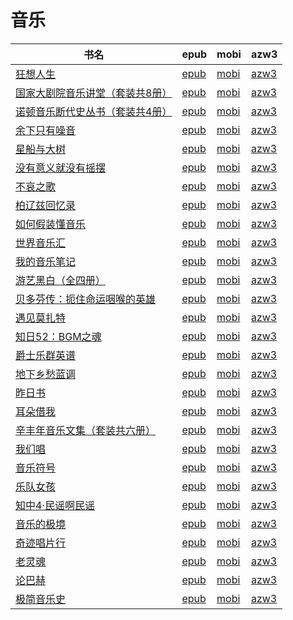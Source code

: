 # 音乐

| 书名 | epub | mobi | azw3 |
| --- | --- | --- | --- |
| [狂想人生](http://ct.dalanmei.com/f/31084289-771247025-c92378) | [epub](http://ct.dalanmei.com/f/31084289-771247025-c92378) | [mobi](http://ct.dalanmei.com/f/31084289-771231891-810d62) | [azw3](http://ct.dalanmei.com/f/31084289-771236719-d436e1) |
| [国家大剧院音乐讲堂（套装共8册）](http://ct.dalanmei.com/f/31084289-599506064-f12917) | [epub](http://ct.dalanmei.com/f/31084289-599506064-f12917) | [mobi](http://ct.dalanmei.com/f/31084289-599493666-2f54fd) | [azw3](http://ct.dalanmei.com/f/31084289-599504884-85ab77) |
| [诺顿音乐断代史丛书（套装共4册）](http://ct.dalanmei.com/f/31084289-570286693-8c60ca) | [epub](http://ct.dalanmei.com/f/31084289-570286693-8c60ca) | [mobi](http://ct.dalanmei.com/f/31084289-570170199-367e8c) | [azw3](http://ct.dalanmei.com/f/31084289-570358280-cb35fc) |
| [余下只有噪音](http://ct.dalanmei.com/f/31084289-570357647-211220) | [epub](http://ct.dalanmei.com/f/31084289-570357647-211220) | [mobi](http://ct.dalanmei.com/f/31084289-570150200-8ec192) | [azw3](http://ct.dalanmei.com/f/31084289-571405727-d9c684) |
| [星船与大树](http://ct.dalanmei.com/f/31084289-570266753-6f6f80) | [epub](http://ct.dalanmei.com/f/31084289-570266753-6f6f80) | [mobi](http://ct.dalanmei.com/f/31084289-570122791-1c8249) | [azw3](http://ct.dalanmei.com/f/31084289-571407287-09c3d8) |
| [没有意义就没有摇摆](http://ct.dalanmei.com/f/31084289-570270384-ea4c8d) | [epub](http://ct.dalanmei.com/f/31084289-570270384-ea4c8d) | [mobi](http://ct.dalanmei.com/f/31084289-570127719-652ce5) | [azw3](http://ct.dalanmei.com/f/31084289-571409903-c92d74) |
| [不哀之歌](http://ct.dalanmei.com/f/31084289-570240257-d70d21) | [epub](http://ct.dalanmei.com/f/31084289-570240257-d70d21) | [mobi](http://ct.dalanmei.com/f/31084289-569463882-aef729) | [azw3](http://ct.dalanmei.com/f/31084289-571419874-79e39f) |
| [柏辽兹回忆录](http://ct.dalanmei.com/f/31084289-572107786-ec6698) | [epub](http://ct.dalanmei.com/f/31084289-572107786-ec6698) | [mobi](http://ct.dalanmei.com/f/31084289-571726672-fe702a) | [azw3](http://ct.dalanmei.com/f/31084289-572115401-05b9cc) |
| [如何假装懂音乐](http://ct.dalanmei.com/f/31084289-572113697-b52879) | [epub](http://ct.dalanmei.com/f/31084289-572113697-b52879) | [mobi](http://ct.dalanmei.com/f/31084289-571717652-7edcaf) | [azw3](http://ct.dalanmei.com/f/31084289-572120726-1d1488) |
| [世界音乐汇](http://ct.dalanmei.com/f/31084289-572114732-a3854d) | [epub](http://ct.dalanmei.com/f/31084289-572114732-a3854d) | [mobi](http://ct.dalanmei.com/f/31084289-571711624-6797f7) | [azw3](http://ct.dalanmei.com/f/31084289-572133696-c45674) |
| [我的音乐笔记](http://ct.dalanmei.com/f/31084289-572115153-5416fd) | [epub](http://ct.dalanmei.com/f/31084289-572115153-5416fd) | [mobi](http://ct.dalanmei.com/f/31084289-571709381-251e43) | [azw3](http://ct.dalanmei.com/f/31084289-572136394-0ae38c) |
| [游艺黑白（全四册）](http://ct.dalanmei.com/f/31084289-572115892-003c86) | [epub](http://ct.dalanmei.com/f/31084289-572115892-003c86) | [mobi](http://ct.dalanmei.com/f/31084289-571698249-c50bb8) | [azw3](http://ct.dalanmei.com/f/31084289-572146543-b47449) |
| [贝多芬传：扼住命运咽喉的英雄](http://ct.dalanmei.com/f/31084289-572120081-45d0ef) | [epub](http://ct.dalanmei.com/f/31084289-572120081-45d0ef) | [mobi](http://ct.dalanmei.com/f/31084289-571651218-bccb62) | [azw3](http://ct.dalanmei.com/f/31084289-572180175-ce8e35) |
| [遇见莫扎特](http://ct.dalanmei.com/f/31084289-572120210-3d19a8) | [epub](http://ct.dalanmei.com/f/31084289-572120210-3d19a8) | [mobi](http://ct.dalanmei.com/f/31084289-571648855-379271) | [azw3](http://ct.dalanmei.com/f/31084289-572180474-e8ae42) |
| [知日52：BGM之魂](http://ct.dalanmei.com/f/31084289-572131626-dd852b) | [epub](http://ct.dalanmei.com/f/31084289-572131626-dd852b) | [mobi](http://ct.dalanmei.com/f/31084289-571622572-312714) | [azw3](http://ct.dalanmei.com/f/31084289-572192300-610897) |
| [爵士乐群英谱](http://ct.dalanmei.com/f/31084289-571800527-9f6b6d) | [epub](http://ct.dalanmei.com/f/31084289-571800527-9f6b6d) | [mobi](http://ct.dalanmei.com/f/31084289-571531976-8dabc1) | [azw3](http://ct.dalanmei.com/f/31084289-572195022-63b6f0) |
| [地下乡愁蓝调](http://ct.dalanmei.com/f/31084289-571738075-dd1e5d) | [epub](http://ct.dalanmei.com/f/31084289-571738075-dd1e5d) | [mobi](http://ct.dalanmei.com/f/31084289-571601346-f3aa48) | [azw3](http://ct.dalanmei.com/f/31084289-571917603-c90a83) |
| [昨日书](http://ct.dalanmei.com/f/31084289-571738086-2ec5b1) | [epub](http://ct.dalanmei.com/f/31084289-571738086-2ec5b1) | [mobi](http://ct.dalanmei.com/f/31084289-571601321-03bf6a) | [azw3](http://ct.dalanmei.com/f/31084289-571917612-854eb8) |
| [耳朵借我](http://ct.dalanmei.com/f/31084289-571738094-98013f) | [epub](http://ct.dalanmei.com/f/31084289-571738094-98013f) | [mobi](http://ct.dalanmei.com/f/31084289-571601280-ad606d) | [azw3](http://ct.dalanmei.com/f/31084289-571917621-b73670) |
| [辛丰年音乐文集（套装共六册）](http://ct.dalanmei.com/f/31084289-571778666-cc5e51) | [epub](http://ct.dalanmei.com/f/31084289-571778666-cc5e51) | [mobi](http://ct.dalanmei.com/f/31084289-571520029-b51075) | [azw3](http://ct.dalanmei.com/f/31084289-571925029-6349e1) |
| [我们唱](http://ct.dalanmei.com/f/31084289-571793635-5c40eb) | [epub](http://ct.dalanmei.com/f/31084289-571793635-5c40eb) | [mobi](http://ct.dalanmei.com/f/31084289-571528693-2a689f) | [azw3](http://ct.dalanmei.com/f/31084289-571987504-257616) |
| [音乐符号](http://ct.dalanmei.com/f/31084289-571801022-c719be) | [epub](http://ct.dalanmei.com/f/31084289-571801022-c719be) | [mobi](http://ct.dalanmei.com/f/31084289-571532037-585247) | [azw3](http://ct.dalanmei.com/f/31084289-571989222-470bbf) |
| [乐队女孩](http://ct.dalanmei.com/f/31084289-571807093-1b406c) | [epub](http://ct.dalanmei.com/f/31084289-571807093-1b406c) | [mobi](http://ct.dalanmei.com/f/31084289-571539023-3b4c84) | [azw3](http://ct.dalanmei.com/f/31084289-571992055-d4e2a7) |
| [知中4·民谣啊民谣](http://ct.dalanmei.com/f/31084289-571809586-a350f1) | [epub](http://ct.dalanmei.com/f/31084289-571809586-a350f1) | [mobi](http://ct.dalanmei.com/f/31084289-571541516-723bd1) | [azw3](http://ct.dalanmei.com/f/31084289-572011182-d7fdbe) |
| [音乐的极境](http://ct.dalanmei.com/f/31084289-571856186-b0d5c7) | [epub](http://ct.dalanmei.com/f/31084289-571856186-b0d5c7) | [mobi](http://ct.dalanmei.com/f/31084289-571550961-6ccd58) | [azw3](http://ct.dalanmei.com/f/31084289-572067617-365b24) |
| [奇迹唱片行](None) | [epub](None) | [mobi](None) | [azw3](None) |
| [老灵魂](http://ct.dalanmei.com/f/31084289-571918542-df9201) | [epub](http://ct.dalanmei.com/f/31084289-571918542-df9201) | [mobi](http://ct.dalanmei.com/f/31084289-571558815-0fcad9) | [azw3](http://ct.dalanmei.com/f/31084289-572075934-b391d9) |
| [论巴赫](http://ct.dalanmei.com/f/31084289-571735362-436991) | [epub](http://ct.dalanmei.com/f/31084289-571735362-436991) | [mobi](http://ct.dalanmei.com/f/31084289-571584757-244084) | [azw3](http://ct.dalanmei.com/f/31084289-571851089-9c7590) |
| [极简音乐史](http://ct.dalanmei.com/f/31084289-571788085-b79f3b) | [epub](http://ct.dalanmei.com/f/31084289-571788085-b79f3b) | [mobi](http://ct.dalanmei.com/f/31084289-571455866-55df31) | [azw3](http://ct.dalanmei.com/f/31084289-571889642-07f6ef) |
